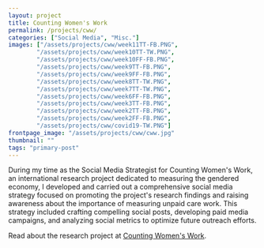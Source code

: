 ```yaml
---
layout: project
title: Counting Women's Work
permalink: /projects/cww/
categories: ["Social Media", "Misc."]
images: ["/assets/projects/cww/week11TT-FB.PNG", 
        "/assets/projects/cww/week10TT-TW.PNG",
        "/assets/projects/cww/week10FF-FB.PNG", 
        "/assets/projects/cww/week9TT-FB.PNG",
        "/assets/projects/cww/week9FF-FB.PNG", 
        "/assets/projects/cww/week8TT-TW.PNG",
        "/assets/projects/cww/week7TT-TW.PNG", 
        "/assets/projects/cww/week6FF-FB.PNG",
        "/assets/projects/cww/week3TT-FB.PNG", 
        "/assets/projects/cww/week2TT-FB.PNG",
        "/assets/projects/cww/week2FF-FB.PNG", 
        "/assets/projects/cww/covid19-TW.PNG"]
frontpage_image: "/assets/projects/cww/cww.jpg"
thumbnail: ""
tags: "primary-post"
---
```


During my time as the Social Media Strategist for Counting Women's Work, an international research project dedicated to measuring the gendered economy, I developed and carried out a comprehensive social media strategy focused on promoting the project's research findings and raising awareness about the importance of measuring unpaid care work. This strategy included crafting compelling social posts, developing paid media campaigns, and analyzing social metrics to optimize future outreach efforts.

Read about the research project at <a href="https://countingwomenswork.org" target="blank">Counting Women's Work</a>. 